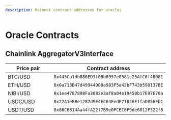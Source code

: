 ```yaml
---
description: Mainnet contract addresses for oracles
---
```


# Oracle Contracts

## Chainlink AggregatorV3Interface

<table><thead><tr><th width="151.5703125">Price pair</th><th>Contract address</th></tr></thead><tbody><tr><td>BTC/USD</td><td><code>0x445Ca1db886ED3f08b8957e0581c25AfC6f48081</code></td></tr><tr><td>ETH/USD</td><td><code>0x0a713B47d49944908a983F5a42bF743b590137BE</code></td></tr><tr><td>NIBI/USD</td><td><code>0x1ee4787898Fa3082e3af8a04e19450b17E97E70a</code></td></tr><tr><td>USDC/USD</td><td><code>0x22A1eBBe1282d9E4EC64FedF71826E1faD056Eb1</code></td></tr><tr><td>USDT/USD</td><td><code>0x86C6814Aa44fA22f7B9e0FCEC6F9de6012F322f8</code></td></tr></tbody></table>

